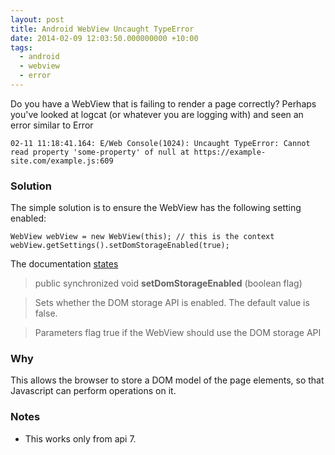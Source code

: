 ```yaml
---
layout: post
title: Android WebView Uncaught TypeError
date: 2014-02-09 12:03:50.000000000 +10:00
tags:
  - android
  - webview
  - error
---
```

Do you have a WebView that is failing to render a page correctly? Perhaps you've looked at logcat (or whatever you are logging with) and seen an error similar to
Error

	02-11 11:18:41.164: E/Web Console(1024): Uncaught TypeError: Cannot read property 'some-property' of null at https://example-site.com/example.js:609

### Solution

The simple solution is to ensure the WebView has the following setting enabled:

	WebView webView = new WebView(this); // this is the context
	webView.getSettings().setDomStorageEnabled(true);


The documentation [states](http://developer.android.com/reference/android/webkit/WebSettings.html#setDomStorageEnabled(boolean))
> public synchronized void **setDomStorageEnabled** (boolean flag)

> Sets whether the DOM storage API is enabled. The default value is false.

>Parameters
flag	true if the WebView should use the DOM storage API

### Why

This allows the browser to store a DOM model of the page elements, so that Javascript can perform operations on it.

### Notes
- This works only from api 7.
